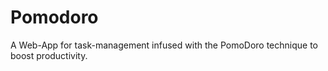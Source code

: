 # Pomodoro
A Web-App for task-management infused with the PomoDoro technique to boost productivity.

